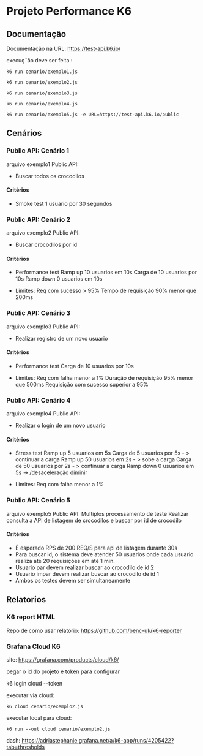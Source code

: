 # Projeto Performance K6

## Documentação

Documentação na URL:  https://test-api.k6.io/

execuç˜ão deve ser feita :

``` k6 run cenario/exemplo1.js ``` 

``` k6 run cenario/exemplo2.js ``` 

``` k6 run cenario/exemplo3.js ``` 

``` k6 run cenario/exemplo4.js ``` 

``` k6 run cenario/exemplo5.js -e URL=https://test-api.k6.io/public ``` 

## Cenários 

### Public API: Cenário 1

arquivo exemplo1
Public API: 
- Buscar todos os crocodilos

#### Critérios
- Smoke test
1 usuario por 30 segundos 

### Public API: Cenário 2

arquivo exemplo2
Public API: 
- Buscar crocodilos por id

#### Critérios
- Performance test
Ramp up 10 usuarios em 10s
Carga de 10 usuarios por 10s
Ramp down 0 usuarios em 10s

- Limites:
Req com sucesso > 95%
Tempo de requisição 90% menor que 200ms


### Public API: Cenário 3

arquivo exemplo3
Public API: 
- Realizar registro de um novo usuario

#### Critérios
- Performance test
Carga de 10 usuarios por 10s

- Limites:
Req com falha menor a 1%
Duração de requisição 95% menor que 500ms
Requisição com sucesso superior a 95%

### Public API: Cenário 4

arquivo exemplo4
Public API: 
- Realizar o login de um novo usuario

#### Critérios
- Stress test
Ramp up 5 usuarios em 5s 
Carga de 5 usuarios por 5s - > continuar a carga
Ramp up 50 usuarios em 2s - > sobe a carga
Carga de 50 usuarios por 2s - > continuar a carga
Ramp down 0 usuarios em 5s ->  /desaceleração diminir 

- Limites:
Req com falha menor a 1%


### Public API: Cenário 5

arquivo exemplo5
Public API: Multiplos processamento de teste
Realizar consulta a API de listagem de crocodilos e buscar por id de crocodilo

#### Critérios

- É esperado RPS de 200 REQ/S para api de listagem durante 30s
- Para buscar id, o sistema deve atender 50 usuarios onde cada usuario realiza até 20 requisições em até 1 min.
- Usuario par devem realizar buscar ao crocodilo de id 2
- Usuario impar devem realizar buscar ao crocodilo de id 1
- Ambos os testes devem ser simultaneamente


## Relatorios

### K6 report HTML

Repo de como usar relatorio: 
 https://github.com/benc-uk/k6-reporter


### Grafana Cloud K6 


site: https://grafana.com/products/cloud/k6/

pegar o id do projeto e token para configurar

k6 login cloud --token <token>

executar via cloud:

``` k6 cloud cenario/exemplo2.js ```

executar local para cloud:

``` k6 run --out cloud cenario/exemplo2.js ```

dash: https://adriastephanie.grafana.net/a/k6-app/runs/4205422?tab=thresholds
 